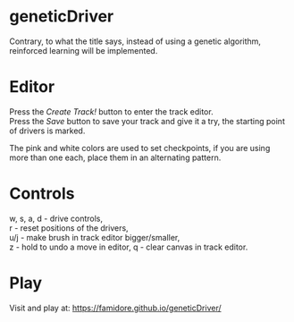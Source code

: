 # geneticDriver
Contrary, to what the title says, instead of using a genetic algorithm, reinforced learning will be implemented.
# Editor
Press the *Create Track!* button to enter the track editor.  
Press the *Save* button to save your track and give it a try, the starting point of drivers is marked.  

The pink and white colors are used to set checkpoints, if you are using more than one each, place them in an alternating pattern.
# Controls
w, s, a, d - drive controls,  
r - reset positions of the drivers,  
u/j - make brush in track editor bigger/smaller,  
z - hold to undo a move in editor,
q - clear canvas in track editor.
# Play
Visit and play at: https://famidore.github.io/geneticDriver/